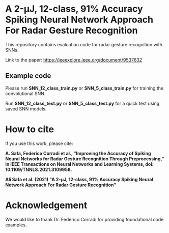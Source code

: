 # A 2-μJ, 12-class, 91% Accuracy Spiking Neural Network Approach For Radar Gesture Recognition
This repository contains evaluation code for radar gesture recognition with SNNs.

Link to the paper: https://ieeexplore.ieee.org/document/9537632

## Example code

Please run **SNN_12_class_train.py** or **SNN_5_class_train.py**  for training the convolutional SNN.

Run **SNN_12_class_test.py** or **SNN_5_class_test.py** for a quick test using saved SNN models. 

# How to cite

If you use this work, please cite:

**A. Safa, Federico Corradi et al., "Improving the Accuracy of Spiking Neural Networks for Radar Gesture Recognition Through Preprocessing," in IEEE Transactions on Neural Networks and Learning Systems, doi: 10.1109/TNNLS.2021.3109958.**

**Ali Safa et al. (2021) "A 2-μJ, 12-class, 91% Accuracy Spiking Neural Network Approach For Radar Gesture Recognition"**

# Acknowledgement
We would like to thank Dr. Federico Corradi for providing foundational code examples.







